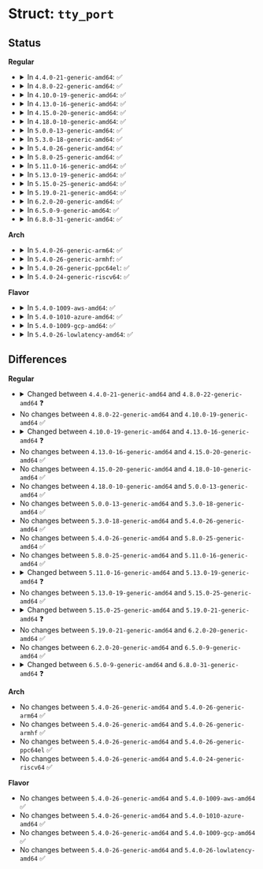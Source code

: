 # Struct: <code>tty_port</code>

## Status
<b>Regular</b>
<ul>
<li>
<details>
<summary>In <code>4.4.0-21-generic-amd64</code>: ✅</summary>

```c
struct tty_port {
    struct tty_bufhead buf;
    struct tty_struct * tty;
    struct tty_struct * itty;
    const struct tty_port_operations * ops;
    spinlock_t lock;
    int blocked_open;
    int count;
    wait_queue_head_t open_wait;
    wait_queue_head_t delta_msr_wait;
    long unsigned int flags;
    unsigned char console;
    unsigned char low_latency;
    struct mutex mutex;
    struct mutex buf_mutex;
    unsigned char * xmit_buf;
    unsigned int close_delay;
    unsigned int closing_wait;
    int drain_delay;
    struct kref kref;
}
```
</details>
</li>
<li>
<details>
<summary>In <code>4.8.0-22-generic-amd64</code>: ✅</summary>

```c
struct tty_port {
    struct tty_bufhead buf;
    struct tty_struct * tty;
    struct tty_struct * itty;
    const struct tty_port_operations * ops;
    spinlock_t lock;
    int blocked_open;
    int count;
    wait_queue_head_t open_wait;
    wait_queue_head_t delta_msr_wait;
    long unsigned int flags;
    long unsigned int iflags;
    unsigned char console;
    unsigned char low_latency;
    struct mutex mutex;
    struct mutex buf_mutex;
    unsigned char * xmit_buf;
    unsigned int close_delay;
    unsigned int closing_wait;
    int drain_delay;
    struct kref kref;
}
```
</details>
</li>
<li>
<details>
<summary>In <code>4.10.0-19-generic-amd64</code>: ✅</summary>

```c
struct tty_port {
    struct tty_bufhead buf;
    struct tty_struct * tty;
    struct tty_struct * itty;
    const struct tty_port_operations * ops;
    spinlock_t lock;
    int blocked_open;
    int count;
    wait_queue_head_t open_wait;
    wait_queue_head_t delta_msr_wait;
    long unsigned int flags;
    long unsigned int iflags;
    unsigned char console;
    unsigned char low_latency;
    struct mutex mutex;
    struct mutex buf_mutex;
    unsigned char * xmit_buf;
    unsigned int close_delay;
    unsigned int closing_wait;
    int drain_delay;
    struct kref kref;
}
```
</details>
</li>
<li>
<details>
<summary>In <code>4.13.0-16-generic-amd64</code>: ✅</summary>

```c
struct tty_port {
    struct tty_bufhead buf;
    struct tty_struct * tty;
    struct tty_struct * itty;
    const struct tty_port_operations * ops;
    const struct tty_port_client_operations * client_ops;
    spinlock_t lock;
    int blocked_open;
    int count;
    wait_queue_head_t open_wait;
    wait_queue_head_t delta_msr_wait;
    long unsigned int flags;
    long unsigned int iflags;
    unsigned char console;
    unsigned char low_latency;
    struct mutex mutex;
    struct mutex buf_mutex;
    unsigned char * xmit_buf;
    unsigned int close_delay;
    unsigned int closing_wait;
    int drain_delay;
    struct kref kref;
    void * client_data;
}
```
</details>
</li>
<li>
<details>
<summary>In <code>4.15.0-20-generic-amd64</code>: ✅</summary>

```c
struct tty_port {
    struct tty_bufhead buf;
    struct tty_struct * tty;
    struct tty_struct * itty;
    const struct tty_port_operations * ops;
    const struct tty_port_client_operations * client_ops;
    spinlock_t lock;
    int blocked_open;
    int count;
    wait_queue_head_t open_wait;
    wait_queue_head_t delta_msr_wait;
    long unsigned int flags;
    long unsigned int iflags;
    unsigned char console;
    unsigned char low_latency;
    struct mutex mutex;
    struct mutex buf_mutex;
    unsigned char * xmit_buf;
    unsigned int close_delay;
    unsigned int closing_wait;
    int drain_delay;
    struct kref kref;
    void * client_data;
}
```
</details>
</li>
<li>
<details>
<summary>In <code>4.18.0-10-generic-amd64</code>: ✅</summary>

```c
struct tty_port {
    struct tty_bufhead buf;
    struct tty_struct * tty;
    struct tty_struct * itty;
    const struct tty_port_operations * ops;
    const struct tty_port_client_operations * client_ops;
    spinlock_t lock;
    int blocked_open;
    int count;
    wait_queue_head_t open_wait;
    wait_queue_head_t delta_msr_wait;
    long unsigned int flags;
    long unsigned int iflags;
    unsigned char console;
    unsigned char low_latency;
    struct mutex mutex;
    struct mutex buf_mutex;
    unsigned char * xmit_buf;
    unsigned int close_delay;
    unsigned int closing_wait;
    int drain_delay;
    struct kref kref;
    void * client_data;
}
```
</details>
</li>
<li>
<details>
<summary>In <code>5.0.0-13-generic-amd64</code>: ✅</summary>

```c
struct tty_port {
    struct tty_bufhead buf;
    struct tty_struct * tty;
    struct tty_struct * itty;
    const struct tty_port_operations * ops;
    const struct tty_port_client_operations * client_ops;
    spinlock_t lock;
    int blocked_open;
    int count;
    wait_queue_head_t open_wait;
    wait_queue_head_t delta_msr_wait;
    long unsigned int flags;
    long unsigned int iflags;
    unsigned char console;
    unsigned char low_latency;
    struct mutex mutex;
    struct mutex buf_mutex;
    unsigned char * xmit_buf;
    unsigned int close_delay;
    unsigned int closing_wait;
    int drain_delay;
    struct kref kref;
    void * client_data;
}
```
</details>
</li>
<li>
<details>
<summary>In <code>5.3.0-18-generic-amd64</code>: ✅</summary>

```c
struct tty_port {
    struct tty_bufhead buf;
    struct tty_struct * tty;
    struct tty_struct * itty;
    const struct tty_port_operations * ops;
    const struct tty_port_client_operations * client_ops;
    spinlock_t lock;
    int blocked_open;
    int count;
    wait_queue_head_t open_wait;
    wait_queue_head_t delta_msr_wait;
    long unsigned int flags;
    long unsigned int iflags;
    unsigned char console;
    unsigned char low_latency;
    struct mutex mutex;
    struct mutex buf_mutex;
    unsigned char * xmit_buf;
    unsigned int close_delay;
    unsigned int closing_wait;
    int drain_delay;
    struct kref kref;
    void * client_data;
}
```
</details>
</li>
<li>
<details>
<summary>In <code>5.4.0-26-generic-amd64</code>: ✅</summary>

```c
struct tty_port {
    struct tty_bufhead buf;
    struct tty_struct * tty;
    struct tty_struct * itty;
    const struct tty_port_operations * ops;
    const struct tty_port_client_operations * client_ops;
    spinlock_t lock;
    int blocked_open;
    int count;
    wait_queue_head_t open_wait;
    wait_queue_head_t delta_msr_wait;
    long unsigned int flags;
    long unsigned int iflags;
    unsigned char console;
    unsigned char low_latency;
    struct mutex mutex;
    struct mutex buf_mutex;
    unsigned char * xmit_buf;
    unsigned int close_delay;
    unsigned int closing_wait;
    int drain_delay;
    struct kref kref;
    void * client_data;
}
```
</details>
</li>
<li>
<details>
<summary>In <code>5.8.0-25-generic-amd64</code>: ✅</summary>

```c
struct tty_port {
    struct tty_bufhead buf;
    struct tty_struct * tty;
    struct tty_struct * itty;
    const struct tty_port_operations * ops;
    const struct tty_port_client_operations * client_ops;
    spinlock_t lock;
    int blocked_open;
    int count;
    wait_queue_head_t open_wait;
    wait_queue_head_t delta_msr_wait;
    long unsigned int flags;
    long unsigned int iflags;
    unsigned char console;
    unsigned char low_latency;
    struct mutex mutex;
    struct mutex buf_mutex;
    unsigned char * xmit_buf;
    unsigned int close_delay;
    unsigned int closing_wait;
    int drain_delay;
    struct kref kref;
    void * client_data;
}
```
</details>
</li>
<li>
<details>
<summary>In <code>5.11.0-16-generic-amd64</code>: ✅</summary>

```c
struct tty_port {
    struct tty_bufhead buf;
    struct tty_struct * tty;
    struct tty_struct * itty;
    const struct tty_port_operations * ops;
    const struct tty_port_client_operations * client_ops;
    spinlock_t lock;
    int blocked_open;
    int count;
    wait_queue_head_t open_wait;
    wait_queue_head_t delta_msr_wait;
    long unsigned int flags;
    long unsigned int iflags;
    unsigned char console;
    unsigned char low_latency;
    struct mutex mutex;
    struct mutex buf_mutex;
    unsigned char * xmit_buf;
    unsigned int close_delay;
    unsigned int closing_wait;
    int drain_delay;
    struct kref kref;
    void * client_data;
}
```
</details>
</li>
<li>
<details>
<summary>In <code>5.13.0-19-generic-amd64</code>: ✅</summary>

```c
struct tty_port {
    struct tty_bufhead buf;
    struct tty_struct * tty;
    struct tty_struct * itty;
    const struct tty_port_operations * ops;
    const struct tty_port_client_operations * client_ops;
    spinlock_t lock;
    int blocked_open;
    int count;
    wait_queue_head_t open_wait;
    wait_queue_head_t delta_msr_wait;
    long unsigned int flags;
    long unsigned int iflags;
    unsigned char console;
    struct mutex mutex;
    struct mutex buf_mutex;
    unsigned char * xmit_buf;
    unsigned int close_delay;
    unsigned int closing_wait;
    int drain_delay;
    struct kref kref;
    void * client_data;
}
```
</details>
</li>
<li>
<details>
<summary>In <code>5.15.0-25-generic-amd64</code>: ✅</summary>

```c
struct tty_port {
    struct tty_bufhead buf;
    struct tty_struct * tty;
    struct tty_struct * itty;
    const struct tty_port_operations * ops;
    const struct tty_port_client_operations * client_ops;
    spinlock_t lock;
    int blocked_open;
    int count;
    wait_queue_head_t open_wait;
    wait_queue_head_t delta_msr_wait;
    long unsigned int flags;
    long unsigned int iflags;
    unsigned char console;
    struct mutex mutex;
    struct mutex buf_mutex;
    unsigned char * xmit_buf;
    unsigned int close_delay;
    unsigned int closing_wait;
    int drain_delay;
    struct kref kref;
    void * client_data;
}
```
</details>
</li>
<li>
<details>
<summary>In <code>5.19.0-21-generic-amd64</code>: ✅</summary>

```c
struct tty_port {
    struct tty_bufhead buf;
    struct tty_struct * tty;
    struct tty_struct * itty;
    const struct tty_port_operations * ops;
    const struct tty_port_client_operations * client_ops;
    spinlock_t lock;
    int blocked_open;
    int count;
    wait_queue_head_t open_wait;
    wait_queue_head_t delta_msr_wait;
    long unsigned int flags;
    long unsigned int iflags;
    unsigned char console;
    struct mutex mutex;
    struct mutex buf_mutex;
    unsigned char * xmit_buf;
    struct (anon) xmit_fifo;
    unsigned int close_delay;
    unsigned int closing_wait;
    int drain_delay;
    struct kref kref;
    void * client_data;
}
```
</details>
</li>
<li>
<details>
<summary>In <code>6.2.0-20-generic-amd64</code>: ✅</summary>

```c
struct tty_port {
    struct tty_bufhead buf;
    struct tty_struct * tty;
    struct tty_struct * itty;
    const struct tty_port_operations * ops;
    const struct tty_port_client_operations * client_ops;
    spinlock_t lock;
    int blocked_open;
    int count;
    wait_queue_head_t open_wait;
    wait_queue_head_t delta_msr_wait;
    long unsigned int flags;
    long unsigned int iflags;
    unsigned char console;
    struct mutex mutex;
    struct mutex buf_mutex;
    unsigned char * xmit_buf;
    struct (anon) xmit_fifo;
    unsigned int close_delay;
    unsigned int closing_wait;
    int drain_delay;
    struct kref kref;
    void * client_data;
}
```
</details>
</li>
<li>
<details>
<summary>In <code>6.5.0-9-generic-amd64</code>: ✅</summary>

```c
struct tty_port {
    struct tty_bufhead buf;
    struct tty_struct * tty;
    struct tty_struct * itty;
    const struct tty_port_operations * ops;
    const struct tty_port_client_operations * client_ops;
    spinlock_t lock;
    int blocked_open;
    int count;
    wait_queue_head_t open_wait;
    wait_queue_head_t delta_msr_wait;
    long unsigned int flags;
    long unsigned int iflags;
    unsigned char console;
    struct mutex mutex;
    struct mutex buf_mutex;
    unsigned char * xmit_buf;
    struct (anon) xmit_fifo;
    unsigned int close_delay;
    unsigned int closing_wait;
    int drain_delay;
    struct kref kref;
    void * client_data;
}
```
</details>
</li>
<li>
<details>
<summary>In <code>6.8.0-31-generic-amd64</code>: ✅</summary>

```c
struct tty_port {
    struct tty_bufhead buf;
    struct tty_struct * tty;
    struct tty_struct * itty;
    const struct tty_port_operations * ops;
    const struct tty_port_client_operations * client_ops;
    spinlock_t lock;
    int blocked_open;
    int count;
    wait_queue_head_t open_wait;
    wait_queue_head_t delta_msr_wait;
    long unsigned int flags;
    long unsigned int iflags;
    unsigned char console;
    struct mutex mutex;
    struct mutex buf_mutex;
    u8 * xmit_buf;
    struct (anon) xmit_fifo;
    unsigned int close_delay;
    unsigned int closing_wait;
    int drain_delay;
    struct kref kref;
    void * client_data;
}
```
</details>
</li>
</ul>
<b>Arch</b>
<ul>
<li>
<details>
<summary>In <code>5.4.0-26-generic-arm64</code>: ✅</summary>

```c
struct tty_port {
    struct tty_bufhead buf;
    struct tty_struct * tty;
    struct tty_struct * itty;
    const struct tty_port_operations * ops;
    const struct tty_port_client_operations * client_ops;
    spinlock_t lock;
    int blocked_open;
    int count;
    wait_queue_head_t open_wait;
    wait_queue_head_t delta_msr_wait;
    long unsigned int flags;
    long unsigned int iflags;
    unsigned char console;
    unsigned char low_latency;
    struct mutex mutex;
    struct mutex buf_mutex;
    unsigned char * xmit_buf;
    unsigned int close_delay;
    unsigned int closing_wait;
    int drain_delay;
    struct kref kref;
    void * client_data;
}
```
</details>
</li>
<li>
<details>
<summary>In <code>5.4.0-26-generic-armhf</code>: ✅</summary>

```c
struct tty_port {
    struct tty_bufhead buf;
    struct tty_struct * tty;
    struct tty_struct * itty;
    const struct tty_port_operations * ops;
    const struct tty_port_client_operations * client_ops;
    spinlock_t lock;
    int blocked_open;
    int count;
    wait_queue_head_t open_wait;
    wait_queue_head_t delta_msr_wait;
    long unsigned int flags;
    long unsigned int iflags;
    unsigned char console;
    unsigned char low_latency;
    struct mutex mutex;
    struct mutex buf_mutex;
    unsigned char * xmit_buf;
    unsigned int close_delay;
    unsigned int closing_wait;
    int drain_delay;
    struct kref kref;
    void * client_data;
}
```
</details>
</li>
<li>
<details>
<summary>In <code>5.4.0-26-generic-ppc64el</code>: ✅</summary>

```c
struct tty_port {
    struct tty_bufhead buf;
    struct tty_struct * tty;
    struct tty_struct * itty;
    const struct tty_port_operations * ops;
    const struct tty_port_client_operations * client_ops;
    spinlock_t lock;
    int blocked_open;
    int count;
    wait_queue_head_t open_wait;
    wait_queue_head_t delta_msr_wait;
    long unsigned int flags;
    long unsigned int iflags;
    unsigned char console;
    unsigned char low_latency;
    struct mutex mutex;
    struct mutex buf_mutex;
    unsigned char * xmit_buf;
    unsigned int close_delay;
    unsigned int closing_wait;
    int drain_delay;
    struct kref kref;
    void * client_data;
}
```
</details>
</li>
<li>
<details>
<summary>In <code>5.4.0-24-generic-riscv64</code>: ✅</summary>

```c
struct tty_port {
    struct tty_bufhead buf;
    struct tty_struct * tty;
    struct tty_struct * itty;
    const struct tty_port_operations * ops;
    const struct tty_port_client_operations * client_ops;
    spinlock_t lock;
    int blocked_open;
    int count;
    wait_queue_head_t open_wait;
    wait_queue_head_t delta_msr_wait;
    long unsigned int flags;
    long unsigned int iflags;
    unsigned char console;
    unsigned char low_latency;
    struct mutex mutex;
    struct mutex buf_mutex;
    unsigned char * xmit_buf;
    unsigned int close_delay;
    unsigned int closing_wait;
    int drain_delay;
    struct kref kref;
    void * client_data;
}
```
</details>
</li>
</ul>
<b>Flavor</b>
<ul>
<li>
<details>
<summary>In <code>5.4.0-1009-aws-amd64</code>: ✅</summary>

```c
struct tty_port {
    struct tty_bufhead buf;
    struct tty_struct * tty;
    struct tty_struct * itty;
    const struct tty_port_operations * ops;
    const struct tty_port_client_operations * client_ops;
    spinlock_t lock;
    int blocked_open;
    int count;
    wait_queue_head_t open_wait;
    wait_queue_head_t delta_msr_wait;
    long unsigned int flags;
    long unsigned int iflags;
    unsigned char console;
    unsigned char low_latency;
    struct mutex mutex;
    struct mutex buf_mutex;
    unsigned char * xmit_buf;
    unsigned int close_delay;
    unsigned int closing_wait;
    int drain_delay;
    struct kref kref;
    void * client_data;
}
```
</details>
</li>
<li>
<details>
<summary>In <code>5.4.0-1010-azure-amd64</code>: ✅</summary>

```c
struct tty_port {
    struct tty_bufhead buf;
    struct tty_struct * tty;
    struct tty_struct * itty;
    const struct tty_port_operations * ops;
    const struct tty_port_client_operations * client_ops;
    spinlock_t lock;
    int blocked_open;
    int count;
    wait_queue_head_t open_wait;
    wait_queue_head_t delta_msr_wait;
    long unsigned int flags;
    long unsigned int iflags;
    unsigned char console;
    unsigned char low_latency;
    struct mutex mutex;
    struct mutex buf_mutex;
    unsigned char * xmit_buf;
    unsigned int close_delay;
    unsigned int closing_wait;
    int drain_delay;
    struct kref kref;
    void * client_data;
}
```
</details>
</li>
<li>
<details>
<summary>In <code>5.4.0-1009-gcp-amd64</code>: ✅</summary>

```c
struct tty_port {
    struct tty_bufhead buf;
    struct tty_struct * tty;
    struct tty_struct * itty;
    const struct tty_port_operations * ops;
    const struct tty_port_client_operations * client_ops;
    spinlock_t lock;
    int blocked_open;
    int count;
    wait_queue_head_t open_wait;
    wait_queue_head_t delta_msr_wait;
    long unsigned int flags;
    long unsigned int iflags;
    unsigned char console;
    unsigned char low_latency;
    struct mutex mutex;
    struct mutex buf_mutex;
    unsigned char * xmit_buf;
    unsigned int close_delay;
    unsigned int closing_wait;
    int drain_delay;
    struct kref kref;
    void * client_data;
}
```
</details>
</li>
<li>
<details>
<summary>In <code>5.4.0-26-lowlatency-amd64</code>: ✅</summary>

```c
struct tty_port {
    struct tty_bufhead buf;
    struct tty_struct * tty;
    struct tty_struct * itty;
    const struct tty_port_operations * ops;
    const struct tty_port_client_operations * client_ops;
    spinlock_t lock;
    int blocked_open;
    int count;
    wait_queue_head_t open_wait;
    wait_queue_head_t delta_msr_wait;
    long unsigned int flags;
    long unsigned int iflags;
    unsigned char console;
    unsigned char low_latency;
    struct mutex mutex;
    struct mutex buf_mutex;
    unsigned char * xmit_buf;
    unsigned int close_delay;
    unsigned int closing_wait;
    int drain_delay;
    struct kref kref;
    void * client_data;
}
```
</details>
</li>
</ul>

## Differences
<b>Regular</b>
<ul>
<li>
<details>
<summary>Changed between <code>4.4.0-21-generic-amd64</code> and <code>4.8.0-22-generic-amd64</code> ❓</summary>
<ul>
<li>
<b>Field added. </b>
<code>long unsigned int iflags</code>
</li>
</ul>
</details>
</li>
<li>
No changes between <code>4.8.0-22-generic-amd64</code> and <code>4.10.0-19-generic-amd64</code> ✅
</li>
<li>
<details>
<summary>Changed between <code>4.10.0-19-generic-amd64</code> and <code>4.13.0-16-generic-amd64</code> ❓</summary>
<ul>
<li>
<b>Field added. </b>
<code>const struct tty_port_client_operations * client_ops</code>
</li>
<li>
<b>Field added. </b>
<code>void * client_data</code>
</li>
</ul>
</details>
</li>
<li>
No changes between <code>4.13.0-16-generic-amd64</code> and <code>4.15.0-20-generic-amd64</code> ✅
</li>
<li>
No changes between <code>4.15.0-20-generic-amd64</code> and <code>4.18.0-10-generic-amd64</code> ✅
</li>
<li>
No changes between <code>4.18.0-10-generic-amd64</code> and <code>5.0.0-13-generic-amd64</code> ✅
</li>
<li>
No changes between <code>5.0.0-13-generic-amd64</code> and <code>5.3.0-18-generic-amd64</code> ✅
</li>
<li>
No changes between <code>5.3.0-18-generic-amd64</code> and <code>5.4.0-26-generic-amd64</code> ✅
</li>
<li>
No changes between <code>5.4.0-26-generic-amd64</code> and <code>5.8.0-25-generic-amd64</code> ✅
</li>
<li>
No changes between <code>5.8.0-25-generic-amd64</code> and <code>5.11.0-16-generic-amd64</code> ✅
</li>
<li>
<details>
<summary>Changed between <code>5.11.0-16-generic-amd64</code> and <code>5.13.0-19-generic-amd64</code> ❓</summary>
<ul>
<li>
<b>Field removed. </b>
<code>unsigned char low_latency</code>
</li>
</ul>
</details>
</li>
<li>
No changes between <code>5.13.0-19-generic-amd64</code> and <code>5.15.0-25-generic-amd64</code> ✅
</li>
<li>
<details>
<summary>Changed between <code>5.15.0-25-generic-amd64</code> and <code>5.19.0-21-generic-amd64</code> ❓</summary>
<ul>
<li>
<b>Field added. </b>
<code>struct (anon) xmit_fifo</code>
</li>
</ul>
</details>
</li>
<li>
No changes between <code>5.19.0-21-generic-amd64</code> and <code>6.2.0-20-generic-amd64</code> ✅
</li>
<li>
No changes between <code>6.2.0-20-generic-amd64</code> and <code>6.5.0-9-generic-amd64</code> ✅
</li>
<li>
<details>
<summary>Changed between <code>6.5.0-9-generic-amd64</code> and <code>6.8.0-31-generic-amd64</code> ❓</summary>
<ul>
<li>
<b>Field type changed. </b>
<code>unsigned char * xmit_buf</code> ➡️ <code>u8 * xmit_buf</code>
</li>
</ul>
</details>
</li>
</ul>
<b>Arch</b>
<ul>
<li>
No changes between <code>5.4.0-26-generic-amd64</code> and <code>5.4.0-26-generic-arm64</code> ✅
</li>
<li>
No changes between <code>5.4.0-26-generic-amd64</code> and <code>5.4.0-26-generic-armhf</code> ✅
</li>
<li>
No changes between <code>5.4.0-26-generic-amd64</code> and <code>5.4.0-26-generic-ppc64el</code> ✅
</li>
<li>
No changes between <code>5.4.0-26-generic-amd64</code> and <code>5.4.0-24-generic-riscv64</code> ✅
</li>
</ul>
<b>Flavor</b>
<ul>
<li>
No changes between <code>5.4.0-26-generic-amd64</code> and <code>5.4.0-1009-aws-amd64</code> ✅
</li>
<li>
No changes between <code>5.4.0-26-generic-amd64</code> and <code>5.4.0-1010-azure-amd64</code> ✅
</li>
<li>
No changes between <code>5.4.0-26-generic-amd64</code> and <code>5.4.0-1009-gcp-amd64</code> ✅
</li>
<li>
No changes between <code>5.4.0-26-generic-amd64</code> and <code>5.4.0-26-lowlatency-amd64</code> ✅
</li>
</ul>
